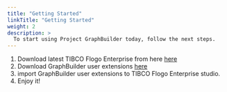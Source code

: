 ```yaml
---
title: "Getting Started"
linkTitle: "Getting Started"
weight: 2
description: >
  To start using Project GraphBuilder today, follow the next steps.
---
```



1. Download latest TIBCO Flogo Enterprise from here <a href="https://edelivery.tibco.com/storefront/en/eval/tibco-flogo-enterprise/prod11810.html" target="_blank">here</a>
2. Download GraphBuilder user extensions <a href="https://github.com/TIBCOSoftware/labs-graphbuilder-contrib/blob/master/dist" target="_blank">here</a> 
3. import GraphBuilder user extensions to TIBCO Flogo Enterprise studio.
4. Enjoy it!

